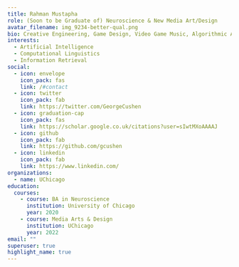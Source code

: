```yaml
---
title: Rahman Mustapha
role: (Soon to be Graduate of) Neuroscience & New Media Art/Design
avatar_filename: img_9234-better-qual.png
bio: Creative Engineering, Game Design, Video Game Music, Algorithmic Art
interests:
  - Artificial Intelligence
  - Computational Linguistics
  - Information Retrieval
social:
  - icon: envelope
    icon_pack: fas
    link: /#contact
  - icon: twitter
    icon_pack: fab
    link: https://twitter.com/GeorgeCushen
  - icon: graduation-cap
    icon_pack: fas
    link: https://scholar.google.co.uk/citations?user=sIwtMXoAAAAJ
  - icon: github
    icon_pack: fab
    link: https://github.com/gcushen
  - icon: linkedin
    icon_pack: fab
    link: https://www.linkedin.com/
organizations:
  - name: UChicago
education:
  courses:
    - course: BA in Neuroscience
      institution: University of Chicago
      year: 2020
    - course: Media Arts & Design
      institution: UChicago
      year: 2022
email: ""
superuser: true
highlight_name: true
---
```

